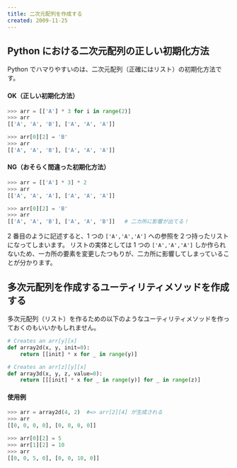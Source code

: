 ```yaml
---
title: 二次元配列を作成する
created: 2009-11-25
---
```


Python における二次元配列の正しい初期化方法
----

Python でハマりやすいのは、二次元配列（正確にはリスト）の初期化方法です。

#### OK（正しい初期化方法）

```python
>>> arr = [['A'] * 3 for i in range(2)]
>>> arr
[['A', 'A', 'B'], ['A', 'A', 'A']]

>>> arr[0][2] = 'B'
>>> arr
[['A', 'A', 'B'], ['A', 'A', 'A']]
```

#### NG（おそらく間違った初期化方法）

```python
>>> arr = [['A'] * 3] * 2
>>> arr
[['A', 'A', 'A'], ['A', 'A', 'A']]

>>> arr[0][2] = 'B'
>>> arr
[['A', 'A', 'B'], ['A', 'A', 'B']]   # 二カ所に影響が出てる！
```

2 番目のように記述すると、1 つの `['A','A','A']` への参照を２つ持ったリストになってしまいます。
リストの実体としては 1 つの `['A','A','A']` しか作られないため、一カ所の要素を変更したつもりが、二カ所に影響してしまっていることが分かります。


多次元配列を作成するユーティリティメソッドを作成する
----

多次元配列（リスト）を作るための以下のようなユーティリティメソッドを作っておくのもいいかもしれません。

```python
# Creates an arr[y][x]
def array2d(x, y, init=0):
    return [[init] * x for _ in range(y)]

# Creates an arr[z][y][x]
def array3d(x, y, z, value=0):
    return [[[init] * x for _ in range(y)] for _ in range(z)]
```

#### 使用例

```python
>>> arr = array2d(4, 2)  #=> arr[2][4] が生成される
>>> arr
[[0, 0, 0, 0], [0, 0, 0, 0]]

>>> arr[0][2] = 5
>>> arr[1][2] = 10
>>> arr
[[0, 0, 5, 0], [0, 0, 10, 0]]
```


